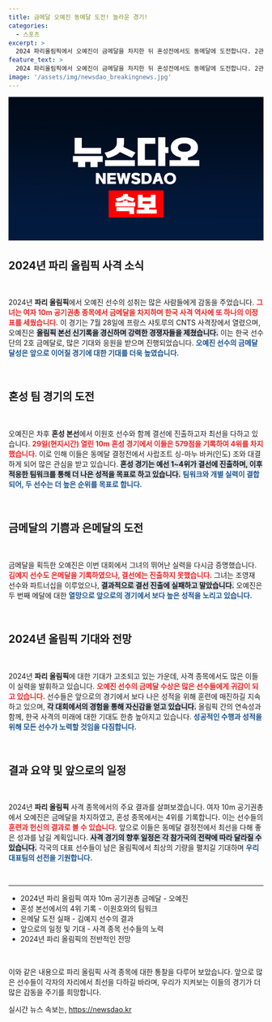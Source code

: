 ```yaml
---
title: 금메달 오예진 동메달 도전! 놀라운 경기!
categories:
  - 스포츠
excerpt: >
  2024 파리올림픽에서 오예진이 금메달을 차지한 뒤 혼성전에서도 동메달에 도전합니다. 2관왕의 꿈은 무산됐지만, 또 다른 쾌거를 기대하며 시선을 사로잡고 있습니다!
feature_text: >
  2024 파리올림픽에서 오예진이 금메달을 차지한 뒤 혼성전에서도 동메달에 도전합니다. 2관왕의 꿈은 무산됐지만, 또 다른 쾌거를 기대하며 시선을 사로잡고 있습니다!
image: '/assets/img/newsdao_breakingnews.jpg'
---
```


<p><img src="/assets/img/newsdao_breakingnews.jpg" alt="flaretime 속보" /></p>

<h2 data-ke-size="size26">2024년 파리 올림픽 사격 소식</h2>

<p data-ke-size="size16">&nbsp;</p>

<p>2024년 <b>파리 올림픽</b>에서 오예진 선수의 성취는 많은 사람들에게 감동을 주었습니다. <b><span style="color: #ee2323;">그녀는 여자 10m 공기권총 종목에서 금메달을 차지하며 한국 사격 역사에 또 하나의 이정표를 세웠습니다.</span></b> 이 경기는 7월 28일에 프랑스 샤토루의 CNTS 사격장에서 열렸으며, 오예진은 <b><span style="background-color: #21538527;">올림픽 본선 신기록을 경신하며 강력한 경쟁자들을 제쳤습니다.</span></b> 이는 한국 선수단의 2호 금메달로, 많은 기대와 응원을 받으며 진행되었습니다. <b><span style="color: #1a5490;">오예진 선수의 금메달 달성은 앞으로 이어질 경기에 대한 기대를 더욱 높였습니다.</span></b></p>

<p data-ke-size="size16">&nbsp;</p>

<h2 data-ke-size="size26">혼성 팀 경기의 도전</h2>

<p data-ke-size="size16">&nbsp;</p>

<p>오예진은 차후 <b>혼성 본선</b>에서 이원호 선수와 함께 결선에 진출하고자 최선을 다하고 있습니다. <b><span style="color: #ee2323;">29일(현지시간) 열린 10m 혼성 경기에서 이들은 579점을 기록하여 4위를 차지했습니다.</span></b> 이로 인해 이들은 동메달 결정전에서 사랍조트 싱-마누 바커(인도) 조와 대결하게 되어 많은 관심을 받고 있습니다. <b><span style="background-color: #21538527;">혼성 경기는 예선 1~4위가 결선에 진출하며, 이후 적응한 팀워크를 통해 더 나은 성적을 목표로 하고 있습니다.</span></b> <b><span style="color: #1a5490;">팀워크와 개별 실력이 결합되어, 두 선수는 더 높은 순위를 목표로 합니다.</span></b></p>

<p data-ke-size="size16">&nbsp;</p>

<h2 data-ke-size="size26">금메달의 기쁨과 은메달의 도전</h2>

<p data-ke-size="size16">&nbsp;</p>

<p>금메달을 획득한 오예진은 이번 대회에서 그녀의 뛰어난 실력을 다시금 증명했습니다. <b><span style="color: #ee2323;">김예지 선수도 은메달을 기록하였으나, 결선에는 진출하지 못했습니다.</span></b> 그녀는 조영재 선수와 파트너십을 이루었으나, <b><span style="background-color: #21538527;">결과적으로 결선 진출에 실패하고 말았습니다.</span></b> 오예진은 두 번째 메달에 대한 <b><span style="color: #1a5490;">열망으로 앞으로의 경기에서 보다 높은 성적을 노리고 있습니다.</span></b></p>

<p data-ke-size="size16">&nbsp;</p>

<h2 data-ke-size="size26">2024년 올림픽 기대와 전망</h2>

<p data-ke-size="size16">&nbsp;</p>

<p>2024년 <b>파리 올림픽</b>에 대한 기대가 고조되고 있는 가운데, 사격 종목에서도 많은 이들이 실력을 발휘하고 있습니다. <b><span style="color: #ee2323;">오예진 선수의 금메달 수상은 많은 선수들에게 귀감이 되고 있습니다.</span></b>  선수들은 앞으로의 경기에서 보다 나은 성적을 위해 훈련에 매진하길 지속하고 있으며, <b><span style="background-color: #21538527;">각 대회에서의 경험을 통해 자신감을 얻고 있습니다.</span></b> 올림픽 간의 연속성과 함께, 한국 사격의 미래에 대한 기대도 한층 높아지고 있습니다. <b><span style="color: #1a5490;">성공적인 수행과 성적을 위해 모든 선수가 노력할 것임을 다짐합니다.</span></b></p>

<p data-ke-size="size16">&nbsp;</p>

<h2 data-ke-size="size26">결과 요약 및 앞으로의 일정</h2>

<p data-ke-size="size16">&nbsp;</p>

<p>2024년 <b>파리 올림픽</b> 사격 종목에서의 주요 결과를 살펴보겠습니다. 여자 10m 공기권총에서 오예진은 금메달을 차지하였고, 혼성 종목에서는 4위를 기록합니다. 이는 선수들의 <b><span style="color: #ee2323;">훈련과 헌신의 결과로 볼 수 있습니다.</span></b> 앞으로 이들은 동메달 결정전에서 최선을 다해 좋은 성과를 남길 계획입니다. <b><span style="background-color: #21538527;">사격 경기의 향후 일정은 각 참가국의 전략에 따라 달라질 수 있습니다.</span></b> 각국의 대표 선수들이 남은 올림픽에서 최상의 기량을 펼치길 기대하며 <b><span style="color: #1a5490;">우리 대표팀의 선전을 기원합니다.</span></b></p>

<p data-ke-size="size16">&nbsp;</p>

<hr>

<ul>
    <li>2024년 파리 올림픽 여자 10m 공기권총 금메달 - 오예진</li>
    <li>혼성 본선에서의 4위 기록 - 이원호와의 팀워크</li>
    <li>은메달 도전 실패 - 김예지 선수의 결과</li>
    <li>앞으로의 일정 및 기대 - 사격 종목 선수들의 노력</li>
    <li>2024년 파리 올림픽의 전반적인 전망</li>
</ul>

<p data-ke-size="size16">&nbsp;</p> 

<p>이와 같은 내용으로 파리 올림픽 사격 종목에 대한 통찰을 다루어 보았습니다. 앞으로 많은 선수들이 각자의 자리에서 최선을 다하길 바라며, 우리가 지켜보는 이들의 경기가 더 많은 감동을 주기를 희망합니다.</p>
실시간 뉴스 속보는, <a href="https://newsdao.kr" rel="dofollow">https://newsdao.kr</a>



